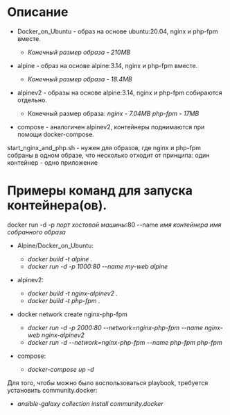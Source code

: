 # Описание
- Docker_on_Ubuntu - образ на основе ubuntu:20.04, nginx и php-fpm вместе.
  - _Конечный размер образа - 210MB_

- alpine - образ на основе alpine:3.14, nginx и php-fpm вместе.
  - _Конечный размер образа - 18.4MB_

- alpinev2 - образы на основе alpine:3.14, nginx и php-fpm собираются отдельно.
  - Конечный размер образа:
    _nginx - 7.04MB_
    _php-fpm - 17MB_

- compose - аналогичен alpinev2, контейнеры поднимаются при помощи docker-compose.

start_nginx_and_php.sh - нужен для образов, где nginx и php-fpm собраны в одном образе, что несколько отходит от принципа: один контейнер - одно приложение 


# Примеры команд для запуска контейнера(ов).

docker run -d -p *порт хостовой машины*:80 --name *имя контейнера* *имя собранного образа*

 - Alpine/Docker_on_Ubuntu:
   - _docker build -t alpine ._
   - _docker run -d -p 1000:80 --name my-web alpine_

 - alpinev2:
   - _docker build -t nginx-alpinev2 ._
   - _docker build -t php-fpm ._

 - docker network create nginx-php-fpm
   - _docker run -d -p 2000:80 --network=nginx-php-fpm --name nginx-web nginx-alpinev2_
   - _docker run -d --network=nginx-php-fpm --name php-fpm php-fpm_

 - compose:
   - _docker-compose up -d_

Для того, чтобы можно было воспользоваться playbook, требуется установить community.docker:
 - _ansible-galaxy collection install community.docker_
